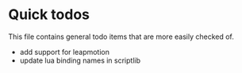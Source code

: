 Quick todos
===========

This file contains general todo items that are more easily checked of.

* add support for leapmotion
* update lua binding names in scriptlib